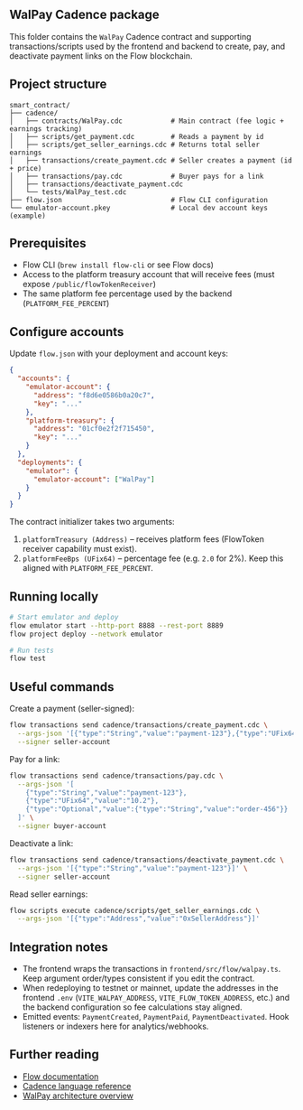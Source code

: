 ## WalPay Cadence package

This folder contains the `WalPay` Cadence contract and supporting transactions/scripts used by the frontend and backend to create, pay, and deactivate payment links on the Flow blockchain.

## Project structure
```
smart_contract/
├── cadence/
│   ├── contracts/WalPay.cdc            # Main contract (fee logic + earnings tracking)
│   ├── scripts/get_payment.cdc         # Reads a payment by id
│   ├── scripts/get_seller_earnings.cdc # Returns total seller earnings
│   ├── transactions/create_payment.cdc # Seller creates a payment (id + price)
│   ├── transactions/pay.cdc            # Buyer pays for a link
│   ├── transactions/deactivate_payment.cdc
│   └── tests/WalPay_test.cdc
├── flow.json                           # Flow CLI configuration
└── emulator-account.pkey               # Local dev account keys (example)
```

## Prerequisites
- Flow CLI (`brew install flow-cli` or see Flow docs)
- Access to the platform treasury account that will receive fees (must expose `/public/flowTokenReceiver`)
- The same platform fee percentage used by the backend (`PLATFORM_FEE_PERCENT`)

## Configure accounts
Update `flow.json` with your deployment and account keys:
```json
{
  "accounts": {
    "emulator-account": {
      "address": "f8d6e0586b0a20c7",
      "key": "..."
    },
    "platform-treasury": {
      "address": "01cf0e2f2f715450",
      "key": "..."
    }
  },
  "deployments": {
    "emulator": {
      "emulator-account": ["WalPay"]
    }
  }
}
```

The contract initializer takes two arguments:
1. `platformTreasury (Address)` – receives platform fees (FlowToken receiver capability must exist).
2. `platformFeeBps (UFix64)` – percentage fee (e.g. `2.0` for 2%). Keep this aligned with `PLATFORM_FEE_PERCENT`.

## Running locally
```bash
# Start emulator and deploy
flow emulator start --http-port 8888 --rest-port 8889
flow project deploy --network emulator

# Run tests
flow test
```

## Useful commands
Create a payment (seller-signed):
```bash
flow transactions send cadence/transactions/create_payment.cdc \
  --args-json '[{"type":"String","value":"payment-123"},{"type":"UFix64","value":"10.0"}]' \
  --signer seller-account
```

Pay for a link:
```bash
flow transactions send cadence/transactions/pay.cdc \
  --args-json '[
    {"type":"String","value":"payment-123"},
    {"type":"UFix64","value":"10.2"},
    {"type":"Optional","value":{"type":"String","value":"order-456"}}
  ]' \
  --signer buyer-account
```

Deactivate a link:
```bash
flow transactions send cadence/transactions/deactivate_payment.cdc \
  --args-json '[{"type":"String","value":"payment-123"}]' \
  --signer seller-account
```

Read seller earnings:
```bash
flow scripts execute cadence/scripts/get_seller_earnings.cdc \
  --args-json '[{"type":"Address","value":"0xSellerAddress"}]'
```

## Integration notes
- The frontend wraps the transactions in `frontend/src/flow/walpay.ts`. Keep argument order/types consistent if you edit the contract.
- When redeploying to testnet or mainnet, update the addresses in the frontend `.env` (`VITE_WALPAY_ADDRESS`, `VITE_FLOW_TOKEN_ADDRESS`, etc.) and the backend configuration so fee calculations stay aligned.
- Emitted events: `PaymentCreated`, `PaymentPaid`, `PaymentDeactivated`. Hook listeners or indexers here for analytics/webhooks.

## Further reading
- [Flow documentation](https://developers.flow.com/)
- [Cadence language reference](https://cadence-lang.org/docs/language)
- [WalPay architecture overview](../docs/architecture.md)
